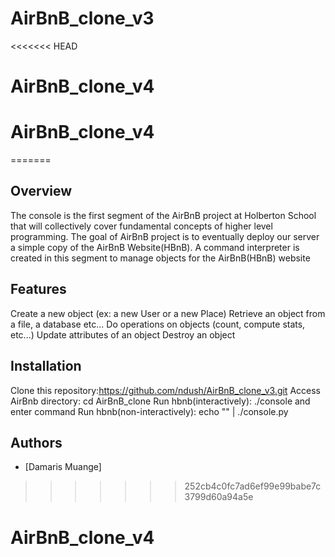 # AirBnB_clone_v3
<<<<<<< HEAD
# AirBnB_clone_v4
# AirBnB_clone_v4
=======

## Overview
The console is the first segment of the AirBnB project at Holberton School that will collectively cover fundamental concepts of higher level programming.
 The goal of AirBnB project is to eventually deploy our server a simple copy of the AirBnB Website(HBnB).
 A command interpreter is created in this segment to manage objects for the AirBnB(HBnB) website

## Features
Create a new object (ex: a new User or a new Place)
Retrieve an object from a file, a database etc...
Do operations on objects (count, compute stats, etc...)
Update attributes of an object
Destroy an object
## Installation
Clone this repository:https://github.com/ndush/AirBnB_clone_v3.git
Access AirBnb directory: cd AirBnB_clone
Run hbnb(interactively): ./console and enter command
Run hbnb(non-interactively): echo "<command>" | ./console.py

## Authors
-  [Damaris Muange]

>>>>>>> 252cb4c0fc7ad6ef99e99babe7c3799d60a94a5e
# AirBnB_clone_v4
